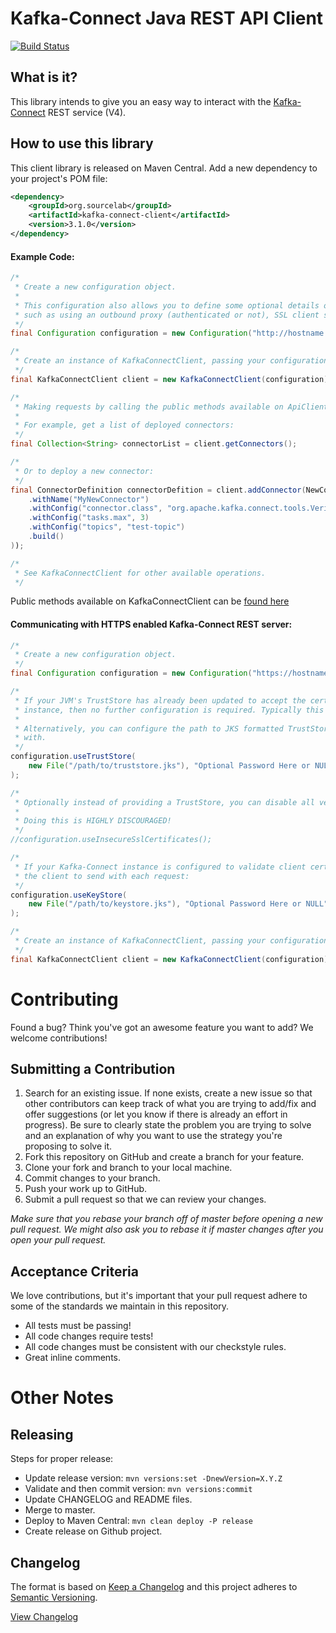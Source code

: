# Kafka-Connect Java REST API Client

[![Build Status](https://travis-ci.org/SourceLabOrg/kafka-connect-client.svg?branch=master)](https://travis-ci.org/SourceLabOrg/kafka-connect-client)

## What is it? 

This library intends to give you an easy way to interact with the [Kafka-Connect](https://docs.confluent.io/current/connect/restapi.html) REST service (V4). 

## How to use this library

This client library is released on Maven Central.  Add a new dependency to your project's POM file:

```xml
<dependency>
    <groupId>org.sourcelab</groupId>
    <artifactId>kafka-connect-client</artifactId>
    <version>3.1.0</version>
</dependency>
```


#### Example Code:
```java
/*
 * Create a new configuration object.
 *
 * This configuration also allows you to define some optional details on your connection,
 * such as using an outbound proxy (authenticated or not), SSL client settings, etc..
 */
final Configuration configuration = new Configuration("http://hostname.for.kafka-connect.service.com:8083");

/*
 * Create an instance of KafkaConnectClient, passing your configuration.
 */
final KafkaConnectClient client = new KafkaConnectClient(configuration);

/*
 * Making requests by calling the public methods available on ApiClient.
 * 
 * For example, get a list of deployed connectors:
 */
final Collection<String> connectorList = client.getConnectors();

/*
 * Or to deploy a new connector:
 */
final ConnectorDefinition connectorDefition = client.addConnector(NewConnectorDefinition.newBuilder()
    .withName("MyNewConnector")
    .withConfig("connector.class", "org.apache.kafka.connect.tools.VerifiableSourceConnector")
    .withConfig("tasks.max", 3)
    .withConfig("topics", "test-topic")
    .build()
));

/*
 * See KafkaConnectClient for other available operations.
 */
```

Public methods available on KafkaConnectClient can be [found here](src/main/java/org/sourcelab/kafka/connect/apiclient/KafkaConnectClient.java#L62)


#### Communicating with HTTPS enabled Kafka-Connect REST server:
```java
/*
 * Create a new configuration object.
 */
final Configuration configuration = new Configuration("https://hostname.for.kafka-connect.service.com:8083");

/*
 * If your JVM's TrustStore has already been updated to accept the certificate installed on your Kafka-Connect 
 * instance, then no further configuration is required. Typically this is done using the 'key-tool' command.
 * 
 * Alternatively, you can configure the path to JKS formatted TrustStore file to validate the host's certificate
 * with.
 */
configuration.useTrustStore(
    new File("/path/to/truststore.jks"), "Optional Password Here or NULL"
);

/*
 * Optionally instead of providing a TrustStore, you can disable all verifications of Kafka-Connect's SSL certificates.
 * 
 * Doing this is HIGHLY DISCOURAGED!
 */
//configuration.useInsecureSslCertificates();

/*
 * If your Kafka-Connect instance is configured to validate client certificates, you can configure a KeyStore for
 * the client to send with each request:
 */
configuration.useKeyStore(
    new File("/path/to/keystore.jks"), "Optional Password Here or NULL"    
);

/*
 * Create an instance of KafkaConnectClient, passing your configuration.
 */
final KafkaConnectClient client = new KafkaConnectClient(configuration);

```

# Contributing

Found a bug? Think you've got an awesome feature you want to add? We welcome contributions!


## Submitting a Contribution

1. Search for an existing issue. If none exists, create a new issue so that other contributors can keep track of what you are trying to add/fix and offer suggestions (or let you know if there is already an effort in progress).  Be sure to clearly state the problem you are trying to solve and an explanation of why you want to use the strategy you're proposing to solve it.
1. Fork this repository on GitHub and create a branch for your feature.
1. Clone your fork and branch to your local machine.
1. Commit changes to your branch.
1. Push your work up to GitHub.
1. Submit a pull request so that we can review your changes.

*Make sure that you rebase your branch off of master before opening a new pull request. We might also ask you to rebase it if master changes after you open your pull request.*

## Acceptance Criteria

We love contributions, but it's important that your pull request adhere to some of the standards we maintain in this repository. 

- All tests must be passing!
- All code changes require tests!
- All code changes must be consistent with our checkstyle rules.
- Great inline comments.

# Other Notes


## Releasing

Steps for proper release:
- Update release version: `mvn versions:set -DnewVersion=X.Y.Z`
- Validate and then commit version: `mvn versions:commit`
- Update CHANGELOG and README files.
- Merge to master.
- Deploy to Maven Central: `mvn clean deploy -P release`
- Create release on Github project.


## Changelog

The format is based on [Keep a Changelog](http://keepachangelog.com/)
and this project adheres to [Semantic Versioning](http://semver.org/).

[View Changelog](CHANGELOG.md)



